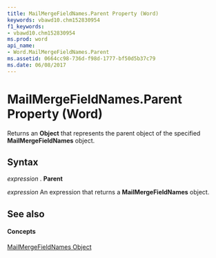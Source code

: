 ```yaml
---
title: MailMergeFieldNames.Parent Property (Word)
keywords: vbawd10.chm152830954
f1_keywords:
- vbawd10.chm152830954
ms.prod: word
api_name:
- Word.MailMergeFieldNames.Parent
ms.assetid: 0664cc98-736d-f98d-1777-bf50d5b37c79
ms.date: 06/08/2017
---
```



# MailMergeFieldNames.Parent Property (Word)

Returns an  **Object** that represents the parent object of the specified **MailMergeFieldNames** object.


## Syntax

 _expression_ . **Parent**

 _expression_ An expression that returns a **MailMergeFieldNames** object.


## See also


#### Concepts


[MailMergeFieldNames Object](mailmergefieldnames-object-word.md)

